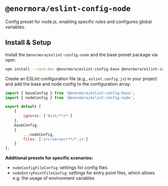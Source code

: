 # `@enormora/eslint-config-node`

Config preset for node.js, enabling specific rules and configures global variables.

## Install & Setup

Install the `@enormora/eslint-config-node` and the base preset package via npm:

```bash
npm install --save-dev @enormora/eslint-config-base @enormora/eslint-config-node
```

Create an ESLint configuration file (e.g., `eslint.config.js`) in your project and add the base and node config to the configuration array:

```javascript
import { baseConfig } from '@enormora/eslint-config-base';
import { nodeConfig } from '@enormora/eslint-config-node';

export default [
    {
        ignores: ['dist/**/*']
    },
    baseConfig,
    {
        ...nodeConfig,
        files: ['src/server/**/*.js']
    }
];
```

**Additional presets for specific scenarios:**

-   `nodeConfigFileConfig`: settings for config files
-   `nodeEntryPointFileConfig`: settings for entry point files, which allows e.g. the usage of environment variables
